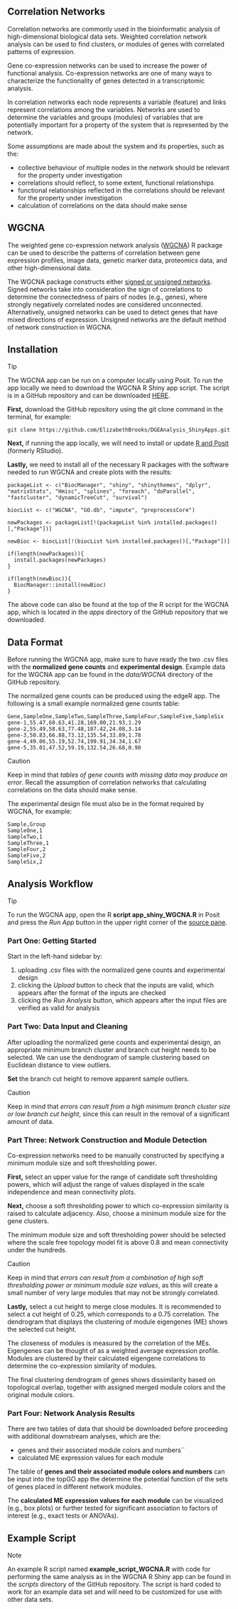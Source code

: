 ## Correlation Networks

Correlation networks are commonly used in the bioinformatic analysis of high-dimensional biological data sets. Weighted correlation network analysis can be used to find clusters, or modules of genes with correlated patterns of expression.

Gene co-expression networks can be used to increase the power of functional analysis. Co-expression networks are one of many ways to characterize the functionality of genes detected in a transcriptomic analysis.

In correlation networks each node represents a variable (feature) and links represent correlations among the variables. Networks are used to determine the variables and groups (modules) of variables that are potentially important for a property of the system that is represented by the network.

Some assumptions are made about the system and its properties, such as the:

* collective behaviour of multiple nodes in the network should be relevant for the property under investigation
* correlations should reflect, to some extent, functional relationships
* functional relationships reflected in the correlations should be relevant for the property under investigation
* calculation of correlations on the data should make sense

## WGCNA

The weighted gene co-expression network analysis ([WGCNA](https://peterlangfelder.com/2018/11/25/signed-or-unsigned-which-network-type-is-preferable/)) R package can be used to describe the patterns of correlation between gene expression profiles, image data, genetic marker data, proteomics data, and other high-dimensional data.

The WGCNA package constructs either [signed or unsigned networks](https://peterlangfelder.com/2018/11/25/signed-or-unsigned-which-network-type-is-preferable/). Signed networks take into consideration the sign of correlations to determine the connectedness of pairs of nodes (e.g., genes), where strongly negatively correlated nodes are considered unconnected. Alternatively, unsigned networks can be used to detect genes that have mixed directions of expression. Unsigned networks are the default method of network construction in WGCNA.

## Installation

> [!TIP]
> The WGCNA app can be run on a computer locally using Posit. To run the app locally we need to download the WGCNA R Shiny app script. The script is in a GitHub repository and can be downloaded [HERE](https://github.com/ElizabethBrooks/DGEAnalysis_ShinyApps/tree/main).

<b>First,</b> download the GitHub repository using the git clone command in the terminal, for example:

```
git clone https://github.com/ElizabethBrooks/DGEAnalysis_ShinyApps.git
```

<b>Next,</b> if running the app locally, we will need to install or update [R and Posit](https://posit.co/download/rstudio-desktop/) (formerly RStudio).

<b>Lastly,</b> we need to install all of the necessary R packages with the software needed to run WGCNA and create plots with the results:

```
packageList <- c("BiocManager", "shiny", "shinythemes", "dplyr", "matrixStats", "Hmisc", "splines", "foreach", "doParallel", "fastcluster", "dynamicTreeCut", "survival") 

biocList <- c("WGCNA", "GO.db", "impute", "preprocessCore") 

newPackages <- packageList[!(packageList %in% installed.packages()[,"Package"])] 

newBioc <- biocList[!(biocList %in% installed.packages()[,"Package"])] 

if(length(newPackages)){   
  install.packages(newPackages) 
} 

if(length(newBioc)){   
  BiocManager::install(newBioc) 
}
```

The above code can also be found at the top of the R script for the WGCNA app, which is located in the <i>apps</i> directory of the GitHub repository that we downloaded.

## Data Format

Before running the WGCNA app, make sure to have ready the two .csv files with the <b>normalized gene counts</b> and <b>experimental design</b>. Example data for the WGCNA app can be found in the <i>data/WGCNA</i> directory of the GitHub repository.

The normalized gene counts can be produced using the edgeR app. The following is a small example normalized gene counts table:

```
Gene,SampleOne,SampleTwo,SampleThree,SampleFour,SampleFive,SampleSix
gene-1,55.47,60.63,41.28,169.00,21.93,1.29
gene-2,55.49,58.63,77.48,187.42,24.08,3.14
gene-3,50.83,66.88,73.12,135.54,33.89,1.78
gene-4,49.06,55.19,52.74,199.91,34.34,1.67
gene-5,35.01,47.52,59.19,132.54,26.68,0.90
```

> [!CAUTION]
> Keep in mind that <i>tables of gene counts with missing data may produce an error</i>. Recall the assumption of correlation networks that calculating correlations on the data should make sense.

The experimental design file must also be in the format required by WGCNA, for example: 

```
Sample,Group
SampleOne,1
SampleTwo,1
SampleThree,1
SampleFour,2
SampleFive,2
SampleSix,2
```

## Analysis Workflow

> [!TIP]
> To run the WGCNA app, open the R <b>script app_shiny_WGCNA.R</b> in Posit and press the <i>Run App</i> button in the upper right corner of the [source pane](https://docs.posit.co/ide/user/ide/guide/ui/ui-panes.html).

### Part One: Getting Started

Start in the left-hand sidebar by:

1. uploading .csv files with the normalized gene counts and experimental design
2. clicking the <i>Upload</i> button to check that the inputs are valid, which appears after the format of the inputs are checked
3. clicking the <i>Run Analysis</i> button, which appears after the input files are verified as valid for analysis

### Part Two: Data Input and Cleaning

After uploading the normalized gene counts and experimental design, an appropriate minimum branch cluster and branch cut height needs to be selected. We can use the dendrogram of sample clustering based on Euclidean distance to view outliers.

<b>Set</b> the branch cut height to remove apparent sample outliers. 

> [!CAUTION]
> Keep in mind that <i>errors can result from a high minimum branch cluster size or low branch cut height</i>, since this can result in the removal of a significant amount of data.

### Part Three: Network Construction and Module Detection

Co-expression networks need to be manually constructed by specifying a minimum module size and soft thresholding power. 

<b>First,</b> select an upper value for the range of candidate soft thresholding powers, which will adjust the range of values displayed in the scale independence and mean connectivity plots.

<b>Next,</b> choose a soft thresholding power to which co-expression similarity is raised to calculate adjacency. Also, choose a minimum module size for the gene clusters.

The minimum module size and soft thresholding power should be selected where the scale free topology model fit is above 0.8 and mean connectivity under the hundreds.

> [!CAUTION]
> Keep in mind that <i>errors can result from a combination of high soft thresholding power or minimum module size values</i>, as this will create a small number of very large modules that may not be strongly correlated.

<b>Lastly,</b> select a cut height to merge close modules. It is recommended to select a cut height of 0.25, which corresponds to a 0.75 correlation. The dendrogram that displays the clustering of module eigengenes (ME) shows the selected cut height.

The closeness of modules is measured by the correlation of the MEs.  Eigengenes can be thought of as a weighted average expression profile. Modules are clustered by their calculated eigengene correlations to determine the co-expression similarity of modules.

The final clustering dendrogram of genes shows dissimilarity based on topological overlap, together with assigned merged module colors and the original module colors.

### Part Four: Network Analysis Results

There are two tables of data that should be downloaded before proceeding with additional downstream analyses, which are the:

* genes and their associated module colors and numbers``
* calculated ME expression values for each module

The table of <b>genes and their associated module colors and numbers</b> can be input into the topGO app the determine the potential function of the sets of genes placed in different network modules.

The <b>calculated ME expression values for each module</b> can be visualized (e.g., box plots) or further tested for significant association to factors of interest (e.g., exact tests or ANOVAs).

## Example Script

> [!NOTE]
> An example R script named <b>example_script_WGCNA.R</b> with code for performing the same analysis as in the WGCNA R Shiny app can be found in the <i>scripts</i> directory of the GitHub repository. The script is hard coded to work for an example data set and will need to be customized for use with other data sets.
